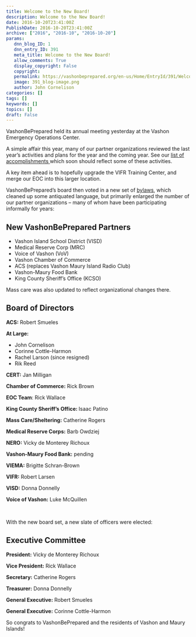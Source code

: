 ```yaml
---
title: Welcome to the New Board!
description: Welcome to the New Board!
date: 2016-10-20T23:41:00Z
PublishDate: 2016-10-20T23:41:00Z
archive: ["2016", "2016-10", "2016-10-20"]
params:
   dnn_blog_ID: 1
   dnn_entry_ID: 391
   meta_title: Welcome to the New Board!
   allow_comments: True
   display_copyright: False
   copyright: 
   permalink: https://vashonbeprepared.org/en-us/Home/EntryId/391/Welcome-to-the-New-Board
   image: 391_blog-image.png
   author: John Cornelison
categories: []
tags: []
keywords: []
topics: []
draft: False
---
```


<p>VashonBePrepared held its annual meeting yesterday at the Vashon Emergency Operations Center. </p>
<p>A simple affair this year, many of our partner organizations reviewed the last year&rsquo;s activities and plans for the year and the coming year. See our <a href="/VashonBePrepared/AboutUs/Accomplishments.aspx">list of accomplishments </a>which soon should reflect some of these activities. </p>
<p>A key item ahead is to hopefully upgrade the VIFR Training Center, and merge our EOC into this larger location. </p>
<p>VashonBePrepared&rsquo;s board then voted in a new set of <a href="/VashonBePrepared/GoverningDocuments/Bylaws.aspx">bylaws</a>, which cleaned up some antiquated language, but primarily enlarged the number of our partner organizations &ndash; many of whom have been participating informally for years: </p>
<h2>New VashonBePrepared Partners</h2>
<ul>
    <li>Vashon Island School District (VISD) </li>
    <li>Medical Reserve Corp (MRC) </li>
    <li>Voice of Vashon (VoV) </li>
    <li>Vashon Chamber of Commerce </li>
    <li>ACS (replaces Vashon Maury Island Radio Club) </li>
    <li>Vashon-Maury Food Bank </li>
    <li>King County Sheriff&rsquo;s Office (KCSO) </li>
</ul>
<p>Mass care was also updated to reflect organizational changes there.</p>
<h2>Board of Directors</h2>
<p><strong>ACS:</strong> Robert Smueles</p>
<p><strong>At Large:</strong></p>
<ul>
    <li>John Cornelison</li>
    <li>Corinne Cottle-Harmon</li>
    <li>Rachel Larson (since resigned)</li>
    <li>Rik Reed</li>
</ul>
<p><strong>CERT:</strong> Jan Milligan</p>
<p><strong>Chamber of Commerce:</strong> Rick Brown</p>
<p><strong>EOC Team</strong>: Rick Wallace</p>
<p><strong>King County Sheriff&rsquo;s Office: </strong><span>Isaac Patino </span><!--Isaac Patino? --></p>
<p><strong>Mass Care/Sheltering:</strong> Catherine Rogers</p>
<p><strong>Medical Reserve Corps:</strong> Barb Owdziej</p>
<p><strong>NERO:</strong> Vicky de Monterey Richoux</p>
<p><strong>Vashon-Maury Food Bank:</strong> pending<!--Robbie Rohr? --></p>
<p><strong>VIEMA:</strong> Brigitte Schran-Brown</p>
<p><strong>VIFR:</strong> Robert Larsen</p>
<p><strong>VISD:</strong> Donna Donnelly</p>
<p><strong>Voice of Vashon:</strong> Luke <span>McQuillen </span><!--Luke McQuillen? --></p>
<p>&nbsp;</p>
<p>With the new board set, a new slate of officers were elected:</p>
<h2>Executive Committee</h2>
<p><strong>President:</strong> Vicky de Monterey Richoux </p>
<p><strong>Vice President:</strong> Rick Wallace </p>
<p><strong>Secretary:</strong> Catherine Rogers </p>
<p><strong>Treasurer:</strong> Donna Donnelly </p>
<p><strong>General Executive:</strong> Robert Smueles </p>
<p><strong>General Executive:</strong>&nbsp;<span>Corinne Cottle-Harmon </span><strong> </strong></p>
<p>So congrats to VashonBePrepared and the residents of Vashon and Maury Islands!</p>
